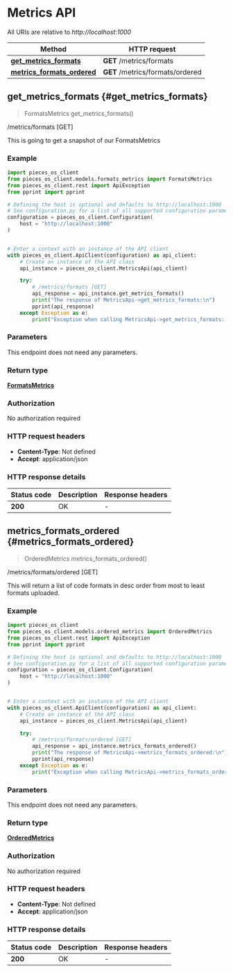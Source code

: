 # Metrics API

All URIs are relative to *http://localhost:1000*

Method | HTTP request
------------- | -------------
[**get_metrics_formats**](MetricsApi#get_metrics_formats) | **GET** /metrics/formats
[**metrics_formats_ordered**](MetricsApi#metrics_formats_ordered) | **GET** /metrics/formats/ordered


## **get_metrics_formats** {#get_metrics_formats}
> FormatsMetrics get_metrics_formats()

/metrics/formats [GET]

This is going to get a snapshot of our FormatsMetrics

### Example


```python
import pieces_os_client
from pieces_os_client.models.formats_metrics import FormatsMetrics
from pieces_os_client.rest import ApiException
from pprint import pprint

# Defining the host is optional and defaults to http://localhost:1000
# See configuration.py for a list of all supported configuration parameters.
configuration = pieces_os_client.Configuration(
    host = "http://localhost:1000"
)


# Enter a context with an instance of the API client
with pieces_os_client.ApiClient(configuration) as api_client:
    # Create an instance of the API class
    api_instance = pieces_os_client.MetricsApi(api_client)

    try:
        # /metrics/formats [GET]
        api_response = api_instance.get_metrics_formats()
        print("The response of MetricsApi->get_metrics_formats:\n")
        pprint(api_response)
    except Exception as e:
        print("Exception when calling MetricsApi->get_metrics_formats: %s\n" % e)
```



### Parameters

This endpoint does not need any parameters.

### Return type

[**FormatsMetrics**](../models/FormatsMetrics)

### Authorization

No authorization required

### HTTP request headers

 - **Content-Type**: Not defined
 - **Accept**: application/json

### HTTP response details

| Status code | Description | Response headers |
|-------------|-------------|------------------|
**200** | OK |  -  |



## **metrics_formats_ordered** {#metrics_formats_ordered}
> OrderedMetrics metrics_formats_ordered()

/metrics/formats/ordered [GET]

This will return a list of code formats in desc order from most to least formats uploaded.

### Example


```python
import pieces_os_client
from pieces_os_client.models.ordered_metrics import OrderedMetrics
from pieces_os_client.rest import ApiException
from pprint import pprint

# Defining the host is optional and defaults to http://localhost:1000
# See configuration.py for a list of all supported configuration parameters.
configuration = pieces_os_client.Configuration(
    host = "http://localhost:1000"
)


# Enter a context with an instance of the API client
with pieces_os_client.ApiClient(configuration) as api_client:
    # Create an instance of the API class
    api_instance = pieces_os_client.MetricsApi(api_client)

    try:
        # /metrics/formats/ordered [GET]
        api_response = api_instance.metrics_formats_ordered()
        print("The response of MetricsApi->metrics_formats_ordered:\n")
        pprint(api_response)
    except Exception as e:
        print("Exception when calling MetricsApi->metrics_formats_ordered: %s\n" % e)
```



### Parameters

This endpoint does not need any parameters.

### Return type

[**OrderedMetrics**](../models/OrderedMetrics)

### Authorization

No authorization required

### HTTP request headers

 - **Content-Type**: Not defined
 - **Accept**: application/json

### HTTP response details

| Status code | Description | Response headers |
|-------------|-------------|------------------|
**200** | OK |  -  |



